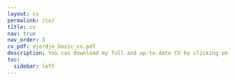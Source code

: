 ```yaml
---
layout: cv
permalink: /cv/
title: cv
nav: true
nav_order: 5
cv_pdf: djordje_bozic_cv.pdf
description: You can download my full and up-to-date CV by clicking on the button above. You can also find me on LinkedIn by clicking <a href='https://www.linkedin.com/in/djordje-bozic/'> here </a>.
toc:
  sidebar: left
---
```

